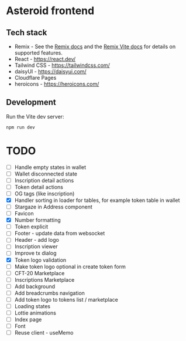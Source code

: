 # Asteroid frontend

## Tech stack
- Remix - See the [Remix docs](https://remix.run/docs) and the [Remix Vite docs](https://remix.run/docs/en/main/future/vite) for details on supported features.
- React - https://react.dev/
- Tailwind CSS - https://tailwindcss.com/
- daisyUI - https://daisyui.com/
- Cloudflare Pages
- heroicons - https://heroicons.com/

## Development

Run the Vite dev server:

```bash
npm run dev
```


# TODO

- [ ] Handle empty states in wallet
- [ ] Wallet disconnected state
- [ ] Inscription detail actions
- [ ] Token detail actions
- [ ] OG tags (like inscription)
- [x] Handler sorting in loader for tables, for example token table in wallet
- [ ] Stargaze in Address component
- [ ] Favicon
- [x] Number formatting
- [ ] Token explicit
- [ ] Footer - update data from websocket
- [ ] Header - add logo
- [ ] Inscription viewer
- [ ] Improve tx dialog
- [x] Token logo validation
- [ ] Make token logo optional in create token form
- [ ] CFT-20 Marketplace
- [ ] Inscriptions Marketplace
- [ ] Add background
- [ ] Add breadcrumbs navigation
- [ ] Add token logo to tokens list / marketplace 
- [ ] Loading states
- [ ] Lottie animations
- [ ] Index page
- [ ] Font
- [ ] Reuse client - useMemo